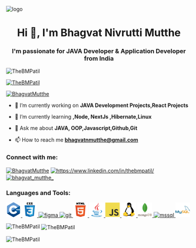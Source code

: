![logo](https://github.com/TheBMPatil/bhagvat_mutthe/blob/main/Banner%20bhagvat.png)
<h1 align="center">Hi 👋, I'm Bhagvat Nivrutti Mutthe</h1>
<h3 align="center">I'm passionate for JAVA Developer & Application Developer from India</h3>

<p align="left"> <img src="https://komarev.com/ghpvc/?username=TheBMPatil&label=Profile%20views&color=0e75b6&style=flat" alt="TheBMPatil" /> </p>

<p align="left"> <a href="https://github.com/ryo-ma/github-profile-trophy"><img src="https://github-profile-trophy.vercel.app/?username=TheBMPatil" alt="TheBMPatil" /></a> </p>

<p align="left"> <a href="https://x.com/BhagvatMutthe" target="blank"><img src="https://img.shields.io/twitter/follow/BhagvatMutthe?logo=twitter&style=for-the-badge" alt="BhagvatMutthe" /></a> </p>

- 🔭 I’m currently working on **JAVA Development Projects,React Projects**

- 🌱 I’m currently learning **,Node, NextJs ,Hibernate,Linux**

- 💬 Ask me about **JAVA, OOP,Javascript,Github,Git**

- 📫 How to reach me **bhagvatnmutthe@gmail.com**

<h3 align="left">Connect with me:</h3>
<p align="left">
<a href="https://x.com/BhagvatMutthe" target="blank"><img align="center" src="https://raw.githubusercontent.com/rahuldkjain/github-profile-readme-generator/master/src/images/icons/Social/twitter.svg" alt="BhagvatMutthe" height="30" width="40" /></a>
<a href="https://www.linkedin.com/in/thebmpatil/" target="blank"><img align="center" src="https://raw.githubusercontent.com/rahuldkjain/github-profile-readme-generator/master/src/images/icons/Social/linked-in-alt.svg" alt="https://www.linkedin.com/in/thebmpatil/" height="30" width="40" /></a>
<a href="https://instagram.com/bhagvat_mutthe_" target="blank"><img align="center" src="https://raw.githubusercontent.com/rahuldkjain/github-profile-readme-generator/master/src/images/icons/Social/instagram.svg" alt="bhagvat_mutthe_" height="30" width="40" /></a>


<h3 align="left">Languages and Tools:</h3>
</a> <a href="https://www.w3schools.com/cpp/" target="_blank" rel="noreferrer"> <img src="https://raw.githubusercontent.com/devicons/devicon/master/icons/cplusplus/cplusplus-original.svg" alt="cplusplus" width="40" height="40"/> 
</a>
<a href="https://www.w3schools.com/css/" target="_blank" rel="noreferrer"> <img src="https://raw.githubusercontent.com/devicons/devicon/master/icons/css3/css3-original-wordmark.svg" alt="css3" width="40" height="40"/> 
</a> <a href="https://www.figma.com/" target="_blank" rel="noreferrer"> <img src="https://www.vectorlogo.zone/logos/figma/figma-icon.svg" alt="figma" width="40" height="40"/> </a> 
  <a href="https://git-scm.com/" target="_blank" rel="noreferrer"> <img src="https://www.vectorlogo.zone/logos/git-scm/git-scm-icon.svg" alt="git" width="40" height="40"/> </a>
  <a href="https://www.w3.org/html/" target="_blank" rel="noreferrer"> <img src="https://raw.githubusercontent.com/devicons/devicon/master/icons/html5/html5-original-wordmark.svg" alt="html5" width="40" height="40"/> 
  </a> <a href="https://www.java.com" target="_blank" rel="noreferrer"> <img src="https://raw.githubusercontent.com/devicons/devicon/master/icons/java/java-original.svg" alt="java" width="40" height="40"/> </a> 
  <a href="https://developer.mozilla.org/en-US/docs/Web/JavaScript" target="_blank" rel="noreferrer"> <img src="https://raw.githubusercontent.com/devicons/devicon/master/icons/javascript/javascript-original.svg" alt="javascript" width="40" height="40"/>
  </a> <a href="https://www.linux.org/" target="_blank" rel="noreferrer"> <img src="https://raw.githubusercontent.com/devicons/devicon/master/icons/linux/linux-original.svg" alt="linux" width="40" height="40"/> 
  </a>  <a href="https://www.mongodb.com/" target="_blank" rel="noreferrer"> <img src="https://raw.githubusercontent.com/devicons/devicon/master/icons/mongodb/mongodb-original-wordmark.svg" alt="mongodb" width="40" height="40"/> </a> <a href="https://www.microsoft.com/en-us/sql-server" target="_blank" rel="noreferrer"> <img src="https://www.svgrepo.com/show/303229/microsoft-sql-server-logo.svg" alt="mssql" width="40" height="40"/> </a>
  <a href="https://www.mysql.com/" target="_blank" rel="noreferrer"> <img src="https://raw.githubusercontent.com/devicons/devicon/master/icons/mysql/mysql-original-wordmark.svg" alt="mysql" width="40" height="40"/> </a> </p>

<p><img align="left" src="https://github-readme-stats.vercel.app/api/top-langs?username=TheBMPatil&show_icons=true&locale=en&layout=compact" alt="TheBMPatil" /></p>

<p>&nbsp;<img align="center" src="https://github-readme-stats.vercel.app/api?username=TheBMPatil&show_icons=true&locale=en" alt="TheBMPatil" /></p>

<p><img align="center" src="https://github-readme-streak-stats.herokuapp.com/?user=TheBMPatil&" alt="TheBMPatil" /></p>
